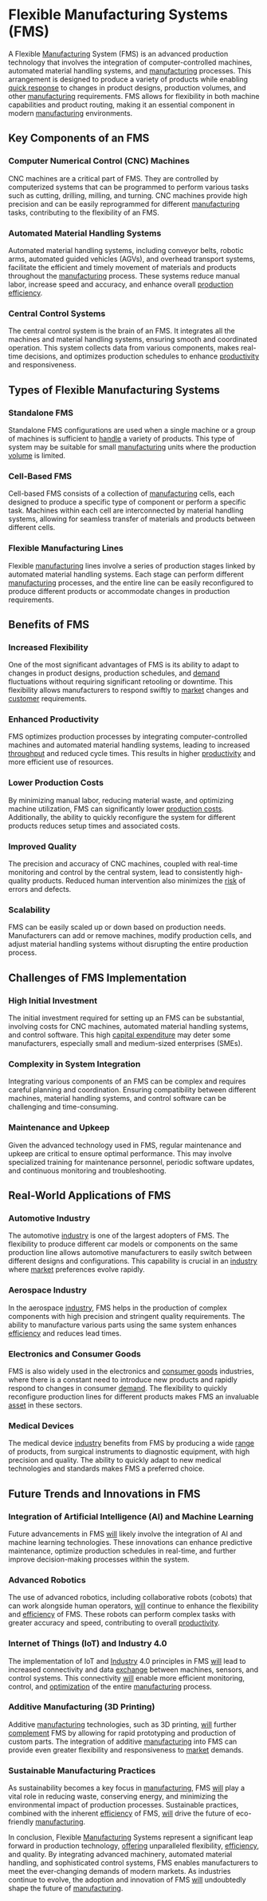 # Flexible Manufacturing Systems (FMS)

A Flexible [Manufacturing](../m/manufacturing.md) System (FMS) is an advanced production technology that involves the integration of computer-controlled machines, automated material handling systems, and [manufacturing](../m/manufacturing.md) processes. This arrangement is designed to produce a variety of products while enabling [quick response](../q/quick_response_in_trading.md) to changes in product designs, production volumes, and other [manufacturing](../m/manufacturing.md) requirements. FMS allows for flexibility in both machine capabilities and product routing, making it an essential component in modern [manufacturing](../m/manufacturing.md) environments.

## Key Components of an FMS

### Computer Numerical Control (CNC) Machines
CNC machines are a critical part of FMS. They are controlled by computerized systems that can be programmed to perform various tasks such as cutting, drilling, milling, and turning. CNC machines provide high precision and can be easily reprogrammed for different [manufacturing](../m/manufacturing.md) tasks, contributing to the flexibility of an FMS.

### Automated Material Handling Systems
Automated material handling systems, including conveyor belts, robotic arms, automated guided vehicles (AGVs), and overhead transport systems, facilitate the efficient and timely movement of materials and products throughout the [manufacturing](../m/manufacturing.md) process. These systems reduce manual labor, increase speed and accuracy, and enhance overall [production efficiency](../p/production_efficiency.md).

### Central Control Systems
The central control system is the brain of an FMS. It integrates all the machines and material handling systems, ensuring smooth and coordinated operation. This system collects data from various components, makes real-time decisions, and optimizes production schedules to enhance [productivity](../p/productivity.md) and responsiveness.

## Types of Flexible Manufacturing Systems

### Standalone FMS
Standalone FMS configurations are used when a single machine or a group of machines is sufficient to [handle](../h/handle.md) a variety of products. This type of system may be suitable for small [manufacturing](../m/manufacturing.md) units where the production [volume](../v/volume.md) is limited.

### Cell-Based FMS
Cell-based FMS consists of a collection of [manufacturing](../m/manufacturing.md) cells, each designed to produce a specific type of component or perform a specific task. Machines within each cell are interconnected by material handling systems, allowing for seamless transfer of materials and products between different cells.

### Flexible Manufacturing Lines
Flexible [manufacturing](../m/manufacturing.md) lines involve a series of production stages linked by automated material handling systems. Each stage can perform different [manufacturing](../m/manufacturing.md) processes, and the entire line can be easily reconfigured to produce different products or accommodate changes in production requirements.

## Benefits of FMS

### Increased Flexibility
One of the most significant advantages of FMS is its ability to adapt to changes in product designs, production schedules, and [demand](../d/demand.md) fluctuations without requiring significant retooling or downtime. This flexibility allows manufacturers to respond swiftly to [market](../m/market.md) changes and [customer](../c/customer.md) requirements.

### Enhanced Productivity
FMS optimizes production processes by integrating computer-controlled machines and automated material handling systems, leading to increased [throughput](../t/throughput.md) and reduced cycle times. This results in higher [productivity](../p/productivity.md) and more efficient use of resources.

### Lower Production Costs
By minimizing manual labor, reducing material waste, and optimizing machine utilization, FMS can significantly lower [production costs](../p/production_costs.md). Additionally, the ability to quickly reconfigure the system for different products reduces setup times and associated costs.

### Improved Quality
The precision and accuracy of CNC machines, coupled with real-time monitoring and control by the central system, lead to consistently high-quality products. Reduced human intervention also minimizes the [risk](../r/risk.md) of errors and defects.

### Scalability
FMS can be easily scaled up or down based on production needs. Manufacturers can add or remove machines, modify production cells, and adjust material handling systems without disrupting the entire production process.

## Challenges of FMS Implementation

### High Initial Investment
The initial investment required for setting up an FMS can be substantial, involving costs for CNC machines, automated material handling systems, and control software. This high [capital expenditure](../c/capital_expenditure.md) may deter some manufacturers, especially small and medium-sized enterprises (SMEs).

### Complexity in System Integration
Integrating various components of an FMS can be complex and requires careful planning and coordination. Ensuring compatibility between different machines, material handling systems, and control software can be challenging and time-consuming.

### Maintenance and Upkeep
Given the advanced technology used in FMS, regular maintenance and upkeep are critical to ensure optimal performance. This may involve specialized training for maintenance personnel, periodic software updates, and continuous monitoring and troubleshooting.

## Real-World Applications of FMS

### Automotive Industry
The automotive [industry](../i/industry.md) is one of the largest adopters of FMS. The flexibility to produce different car models or components on the same production line allows automotive manufacturers to easily switch between different designs and configurations. This capability is crucial in an [industry](../i/industry.md) where [market](../m/market.md) preferences evolve rapidly.

### Aerospace Industry
In the aerospace [industry](../i/industry.md), FMS helps in the production of complex components with high precision and stringent quality requirements. The ability to manufacture various parts using the same system enhances [efficiency](../e/efficiency.md) and reduces lead times.

### Electronics and Consumer Goods
FMS is also widely used in the electronics and [consumer goods](../c/consumer_goods.md) industries, where there is a constant need to introduce new products and rapidly respond to changes in consumer [demand](../d/demand.md). The flexibility to quickly reconfigure production lines for different products makes FMS an invaluable [asset](../a/asset.md) in these sectors.

### Medical Devices
The medical device [industry](../i/industry.md) benefits from FMS by producing a wide [range](../r/range.md) of products, from surgical instruments to diagnostic equipment, with high precision and quality. The ability to quickly adapt to new medical technologies and standards makes FMS a preferred choice.

## Future Trends and Innovations in FMS

### Integration of Artificial Intelligence (AI) and Machine Learning
Future advancements in FMS [will](../w/will.md) likely involve the integration of AI and machine learning technologies. These innovations can enhance predictive maintenance, optimize production schedules in real-time, and further improve decision-making processes within the system.

### Advanced Robotics
The use of advanced robotics, including collaborative robots (cobots) that can work alongside human operators, [will](../w/will.md) continue to enhance the flexibility and [efficiency](../e/efficiency.md) of FMS. These robots can perform complex tasks with greater accuracy and speed, contributing to overall [productivity](../p/productivity.md).

### Internet of Things (IoT) and Industry 4.0
The implementation of IoT and [Industry](../i/industry.md) 4.0 principles in FMS [will](../w/will.md) lead to increased connectivity and data [exchange](../e/exchange.md) between machines, sensors, and control systems. This connectivity [will](../w/will.md) enable more efficient monitoring, control, and [optimization](../o/optimization.md) of the entire [manufacturing](../m/manufacturing.md) process.

### Additive Manufacturing (3D Printing)
Additive [manufacturing](../m/manufacturing.md) technologies, such as 3D printing, [will](../w/will.md) further [complement](../c/complement.md) FMS by allowing for rapid prototyping and production of custom parts. The integration of additive [manufacturing](../m/manufacturing.md) into FMS can provide even greater flexibility and responsiveness to [market](../m/market.md) demands.

### Sustainable Manufacturing Practices
As sustainability becomes a key focus in [manufacturing](../m/manufacturing.md), FMS [will](../w/will.md) play a vital role in reducing waste, conserving energy, and minimizing the environmental impact of production processes. Sustainable practices, combined with the inherent [efficiency](../e/efficiency.md) of FMS, [will](../w/will.md) drive the future of eco-friendly [manufacturing](../m/manufacturing.md).

In conclusion, Flexible [Manufacturing](../m/manufacturing.md) Systems represent a significant leap forward in production technology, [offering](../o/offering.md) unparalleled flexibility, [efficiency](../e/efficiency.md), and quality. By integrating advanced machinery, automated material handling, and sophisticated control systems, FMS enables manufacturers to meet the ever-changing demands of modern markets. As industries continue to evolve, the adoption and innovation of FMS [will](../w/will.md) undoubtedly shape the future of [manufacturing](../m/manufacturing.md).